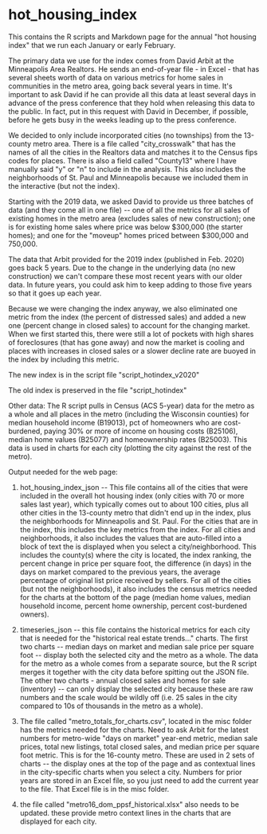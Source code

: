 # hot_housing_index
This contains the R scripts and Markdown page for the annual "hot housing index" that we run each January or early February. 

The primary data we use for the index comes from David Arbit at the Minneapolis Area Realtors. He sends an end-of-year file - in Excel - that has several sheets worth of data on various metrics for home sales in communities in the metro area, going back several years in time. It's important to ask David if he can provide all this data at least several days in advance of the press conference that they hold when releasing this data to the public. In fact, put in this request with David in December, if possible, before he gets busy in the weeks leading up to the press conference.

We decided to only include incorporated cities (no townships) from the 13-county metro area. There is a file called "city_crosswalk" that has the names of all the cities in the Realtors data and matches it to the Census fips codes for places. There is also a field called "County13" where I have manually said "y" or "n" to include in the analysis. This also includes the neighborhoods of St. Paul and Minneapolis because we included them in the interactive (but not the index).

Starting with the 2019 data, we asked David to provide us three batches of data (and they come all in one file) -- one of all the metrics for all sales of existing homes in the metro area (excludes sales of new construction); one is for existing home sales where price was below $300,000 (the starter homes); and one for the "moveup" homes priced between $300,000 and 750,000. 

The data that Arbit provided for the 2019 index (published in Feb. 2020) goes back 5 years. Due to the change in the underlying data (no new construction) we can't compare these most recent years with our older data. In future years, you could ask him to keep adding to those five years so that it goes up each year.

Because we were changing the index anyway, we also eliminated one metric from the index (the percent of distressed sales) and added a new one (percent change in closed sales) to account for the changing market. When we first started this, there were still a lot of pockets with high shares of foreclosures (that has gone away) and now the market is cooling and places with increases in closed sales or a slower decline rate are buoyed in the index by including this metric.

The new index is in the script file "script_hotindex_v2020"

The old index is preserved in the file "script_hotindex"



Other data:
The R script pulls in Census (ACS 5-year) data for the metro as a whole and all places in the metro (including the Wisconsin counties) for median household income (B19013), pct of homeowners who are cost-burdened, paying 30% or more of income on housing costs (B25106), median home values (B25077) and homeownership rates (B25003). This data is used in charts for each city (plotting the city against the rest of the metro). 




Output needed for the web page:
1) hot_housing_index_json -- This file contains all of the cities that were included in the overall hot housing index (only cities with 70 or more sales last year), which typically comes out to about 100 cities, plus all other cities in the 13-county metro that didn't end up in the index, plus the neighborhoods for Minneapolis and St. Paul. For the cities that are in the index, this includes the key metrics from the index. For all cities and neighborhoods, it also includes the values  that are auto-filled into a block of text the is displayed when you select a city/neighborhood. This includes the county(s) where the city is located, the index ranking, the percent change in price per square foot, the difference (in days) in the days on market compared to the previous years, the average percentage of original list price received by sellers. For all of the cities (but not the neighborhoods), it also includes the census metrics needed for the charts at the bottom of the page (median home values, median household income, percent home ownership, percent cost-burdened owners). 

2) timeseries_json -- this file contains the historical metrics for each city that is needed for the "historical real estate trends..." charts. The first two charts -- median days on market and median sale price per square foot -- display both the selected city and the metro as a whole. The data for the metro as a whole comes from a separate source, but the R script merges it together with the city data before spitting out the JSON file.  The other two charts - annual closed sales and homes for sale (inventory) -- can only display the selected city because these are raw numbers and the scale would be wildly off (i.e. 25 sales in the city compared to 10s of thousands in the metro as a whole). 

3) The file called "metro_totals_for_charts.csv", located in the misc folder has the metrics needed for the charts. Need to ask Arbit for the latest numbers for metro-wide "days on market" year-end metric, median sale prices, total new listings, total closed sales, and median price per square foot metric. This is for the 16-county metro. These are used in 2 sets of charts -- the display ones at the top of the page and as contextual lines in the city-specific charts when you select a city. Numbers for prior years are stored in an Excel file, so you just need to add the current year to the file. That Excel file is in the misc folder.

4) the file called "metro16_dom_ppsf_historical.xlsx" also needs to be updated. these provide metro context lines in the charts that are displayed for each city. 

